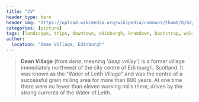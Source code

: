 ```yaml
---
title: "CV"
header_type: hero
header_img: "https://upload.wikimedia.org/wikipedia/commons/thumb/8/82/Well_Court%2C_Dean_Village%2C_Edinburgh_%2844485996381%29.jpg/800px-Well_Court%2C_Dean_Village%2C_Edinburgh_%2844485996381%29.jpg"
categories: [picture]
tags: [landscape, trips, downtown, edinburgh, kramdown, bootstrap, wikipedia, demo, image]
author:
  location: "Dean Village, Edinburgh"
---
```



> **Dean Village** (from *dene*, meaning '*deep valley*') is a former village immediately northwest of the city centre of Edinburgh, Scotland. It was known as the "Water of Leith Village" and was the centre of a successful grain milling area for more than 800 years. At one time there were no fewer than eleven working mills there, driven by the strong currents of the Water of Leith.
